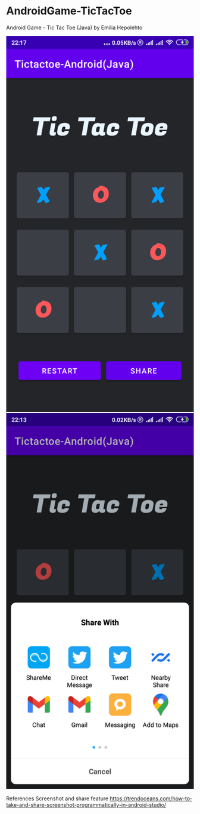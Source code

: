 # AndroidGame-TicTacToe
Android Game - Tic Tac Toe (Java) by Emilia Hepolehto

![alt text](https://github.com/Mutaaa/AndroidGame-TicTacToe/blob/master/Screenshots/Screenshot_2021-10-10-22-17-58-320_com.example.tictactoe_androidjava.png?raw=true)
![alt text](https://github.com/Mutaaa/AndroidGame-TicTacToe/blob/master/Screenshots/ShareFunction.png?raw=true)

References
Screenshot and share feature
https://trendoceans.com/how-to-take-and-share-screenshot-programmatically-in-android-studio/
